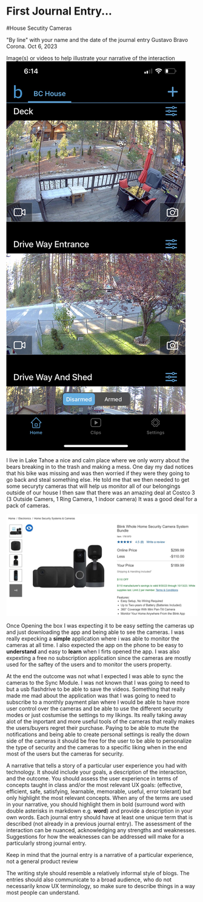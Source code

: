 # First Journal Entry...

#House Secutity Cameras

"By line" with your name and the date of the journal entry
Gustavo Bravo Corona. Oct 6, 2023

Image(s) or videos to help illustrate your narrative of the interaction
![A photo of Costco, camera deal](/assets/IMG_7900.jpeg)

I live in Lake Tahoe a nice and calm place where we only worry about the bears breaking in to the trash and making a mess. One day my dad notices that his bike was missing and was then worried if they were they going to go back and steal something else. He told me that we then needed to get some securyty cameras that will help us monitor all of our belongings outside of our house I then saw that there was an amazing deal at Costco 3 (3 Outside Camers, 1 Ring Camera, 1 indoor camera) It was a good deal for a pack of cameras. 

![A photo of Costco, camera deal](/assets/Screenshot_2023-10-06_at_6.15.24_PM.jpeg)

Once Opening the box I was expecting it to be easy setting the cameras up and just downloading the app and being able to see the cameras. I was really expecking a **simple** application where i was able to monitor the cameras at all time. I also expected the app on the phone to be easy to **understand** and easy to **learn** when I firts opened the app. I was also expexting a free no subscription application since the cameras are mostly used for the saftey of the users and to monitor the users property.

At the end the outcome was not what I expected I was able to sync the cameras to the Sync Module. I was not known that I was going to need to but a usb flashdrive to be able to save the videos. Something that really made me mad about the application was that I was going to need to subscribe to a monthly payment plan where I would be able to have more user control over the cameras and be able to use the different security modes or just costumise the settings to my likings. Its really taking away alot of the inportant and more useful tools of the cameras that really makes the users/buyers regret their purchase. Paying to be able to mute the notifications and being able to create personal settings is really the down side of the cameras it should be free for the user to be able to personalize the type of security and the cameras to a specific liking when in the end most of the users but the cameras for security.

A narrative that tells a story of a particular user experience you had with technology. It should include your goals, a description of the interaction, and the outcome. You should assess the user experience in terms of concepts taught in class and/or the most relevant UX goals: (effective, efficient, safe, satisfying, learnable, memorable, useful, error tolerant) but only highlight the most relevant concepts. When any of the terms are used in your narrative, you should highlight them in bold (surround word with double asterisks in markdown e.g. **word**) and provide a description in your own words. Each journal entry should have at least one unique term that is described (not already in a previous journal entry). The assessment of the interaction can be nuanced, acknowledging any strengths and weaknesses. Suggestions for how the weaknesses can be addressed will make for a particularly strong journal entry.

Keep in mind that the journal entry is a narrative of a particular experience, not a general product review

The writing style should resemble a relatively informal style of blogs. The entries should also communicate to a broad audience, who do not necessarily know UX terminology, so make sure to describe things in a way most people can understand.
